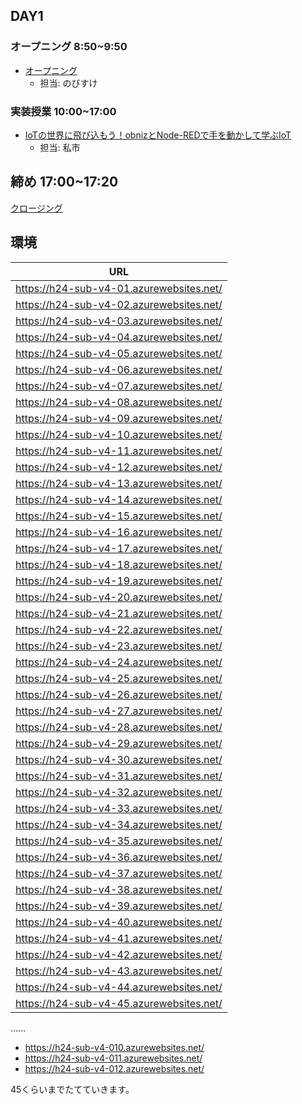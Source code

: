 ## DAY1

### オープニング 8:50~9:50

- [オープニング](https://www.canva.com/design/DAGEtkz_owM/S1HwowuuQx4AK8oVmpi0HQ/edit)
    - 担当: のびすけ

### 実装授業 10:00~17:00

- [IoTの世界に飛び込もう！obnizとNode-REDで手を動かして学ぶIoT](./dev_lesson)
    - 担当: 私市

## 締め 17:00~17:20

[クロージング](https://www.canva.com/design/DAGEwjqI__8/N9VlTDkLUwIRN05xbID3lg/edit)

## 環境

| URL                                |
|------------------------------------|
| https://h24-sub-v4-01.azurewebsites.net/ |
| https://h24-sub-v4-02.azurewebsites.net/ |
| https://h24-sub-v4-03.azurewebsites.net/ |
| https://h24-sub-v4-04.azurewebsites.net/ |
| https://h24-sub-v4-05.azurewebsites.net/ |
| https://h24-sub-v4-06.azurewebsites.net/ |
| https://h24-sub-v4-07.azurewebsites.net/ |
| https://h24-sub-v4-08.azurewebsites.net/ |
| https://h24-sub-v4-09.azurewebsites.net/ |
| https://h24-sub-v4-10.azurewebsites.net/ |
| https://h24-sub-v4-11.azurewebsites.net/ |
| https://h24-sub-v4-12.azurewebsites.net/ |
| https://h24-sub-v4-13.azurewebsites.net/ |
| https://h24-sub-v4-14.azurewebsites.net/ |
| https://h24-sub-v4-15.azurewebsites.net/ |
| https://h24-sub-v4-16.azurewebsites.net/ |
| https://h24-sub-v4-17.azurewebsites.net/ |
| https://h24-sub-v4-18.azurewebsites.net/ |
| https://h24-sub-v4-19.azurewebsites.net/ |
| https://h24-sub-v4-20.azurewebsites.net/ |
| https://h24-sub-v4-21.azurewebsites.net/ |
| https://h24-sub-v4-22.azurewebsites.net/ |
| https://h24-sub-v4-23.azurewebsites.net/ |
| https://h24-sub-v4-24.azurewebsites.net/ |
| https://h24-sub-v4-25.azurewebsites.net/ |
| https://h24-sub-v4-26.azurewebsites.net/ |
| https://h24-sub-v4-27.azurewebsites.net/ |
| https://h24-sub-v4-28.azurewebsites.net/ |
| https://h24-sub-v4-29.azurewebsites.net/ |
| https://h24-sub-v4-30.azurewebsites.net/ |
| https://h24-sub-v4-31.azurewebsites.net/ |
| https://h24-sub-v4-32.azurewebsites.net/ |
| https://h24-sub-v4-33.azurewebsites.net/ |
| https://h24-sub-v4-34.azurewebsites.net/ |
| https://h24-sub-v4-35.azurewebsites.net/ |
| https://h24-sub-v4-36.azurewebsites.net/ |
| https://h24-sub-v4-37.azurewebsites.net/ |
| https://h24-sub-v4-38.azurewebsites.net/ |
| https://h24-sub-v4-39.azurewebsites.net/ |
| https://h24-sub-v4-40.azurewebsites.net/ |
| https://h24-sub-v4-41.azurewebsites.net/ |
| https://h24-sub-v4-42.azurewebsites.net/ |
| https://h24-sub-v4-43.azurewebsites.net/ |
| https://h24-sub-v4-44.azurewebsites.net/ |
| https://h24-sub-v4-45.azurewebsites.net/ |
......
- https://h24-sub-v4-010.azurewebsites.net/
- https://h24-sub-v4-011.azurewebsites.net/
- https://h24-sub-v4-012.azurewebsites.net/

45くらいまでたてていきます。